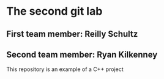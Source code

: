 # The second git lab
## First team member: Reilly Schultz
## Second team member: Ryan Kilkenney
This repository is an example of a C++ project